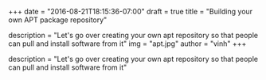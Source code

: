 +++
date = "2016-08-21T18:15:36-07:00"
draft = true
title = "Building your own APT package repository"

description = "Let's go over creating your own apt repository so that people can pull and install software from it"
img = "apt.jpg"
author = "vinh"
+++

description = "Let's go over creating your own apt repository so that people can pull and install software from it"
